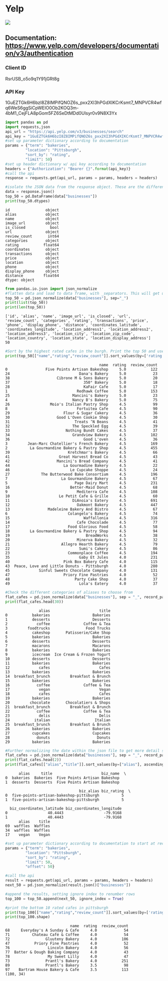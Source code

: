 # Yelp

![](https://www.pinclipart.com/picdir/middle/200-2008266_livingston-bagel-yelp-review3-yelp-reviews-logo-clipart.png)

## Documentation: https://www.yelp.com/developers/documentation/v3/authentication

### Client ID
RsrUSB_o5o9q1Y91jGRt8g

### API Key
1GuEZTGk6H6bzI8Z8IMPifQNOZ6s_pxx2XI3hPGdXIKCrKsmt7_MNPVCR4wfq6WeS6ggSiCpWEIO0Ob2KOQ3m-4bM1_CejFLA8pGom5FZ6SeDtMDd0Ulsyr0v9N8X3Yx


```python
import pandas as pd
import requests,json
api_url = "https://api.yelp.com/v3/businesses/search"
api_key = "1GuEZTGk6H6bzI8Z8IMPifQNOZ6s_pxx2XI3hPGdXIKCrKsmt7_MNPVCR4wfq6WeS6ggSiCpWEIO0Ob2KOQ3m-4bM1_CejFLA8pGom5FZ6SeDtMDd0Ulsyr0v9N8X3Yx"
#set up parameter dictionary according to documentation
params = {"term": "bakeries",
         "location": "Pittsburgh",
         "sort_by": "rating",
         "limit": 50}
#set up header dictionary w/ api key according to documentation
headers = {"Authorization": "Bearer {}".format(api_key)}
#call the api
response = requests.get(api_url, params = params, headers = headers)
```


```python
#isolate the JSON data from the response object. These are the different parameters to search by. I.E term: Bakeries
data = response.json()
top_50 = pd.DataFrame(data["businesses"])
print(top_50.dtypes)
```

    id                object
    alias             object
    name              object
    image_url         object
    is_closed           bool
    url               object
    review_count       int64
    categories        object
    rating           float64
    coordinates       object
    transactions      object
    price             object
    location          object
    phone             object
    display_phone     object
    distance         float64
    dtype: object
    


```python
from pandas.io.json import json_normalize
#flatten data and load to data frame, with _separators. This will get us more detail to choose from. i.e. location_zip
top_50 = pd.json_normalize(data["businesses"], sep="_")
print(list(top_50))
print(len(top_50))
```

    ['id', 'alias', 'name', 'image_url', 'is_closed', 'url', 'review_count', 'categories', 'rating', 'transactions', 'price', 'phone', 'display_phone', 'distance', 'coordinates_latitude', 'coordinates_longitude', 'location_address1', 'location_address2', 'location_address3', 'location_city', 'location_zip_code', 'location_country', 'location_state', 'location_display_address']
    50
    


```python
#Sort by the highest rated cafes in the burgh. Print the top 50 and use col name, rating, review_count
print(top_50[["name","rating","review_count"]].sort_values(by=['rating'], ascending = False).head(50))
```

                                              name  rating  review_count
    0                 Five Points Artisan Bakeshop     5.0           122
    24                               Dana's Bakery     5.0            23
    38                     Cibrone M & Sons Bakery     5.0            20
    37                                 350° Bakery     5.0            18
    28                                 KaFair Cafe     5.0            17
    1                               Redhawk Coffee     5.0           153
    25                            Mancini's Bakery     5.0            23
    4                             Nancy B's Bakery     5.0            75
    26                  Moio's Italian Pastry Shop     4.5            99
    8                               Fortuitea Cafe     4.5            90
    29                        Flour & Sugar Cakery     4.5            36
    30                     Good L'Oven Cookie Shop     4.5            30
    31                             Treats ‘N Beans     4.5            41
    32                            The Speckled Egg     4.5            39
    33                         Nothing Bundt Cakes     4.5            37
    34                            Grandview Bakery     4.5           102
    36                                 Good L'oven     4.5            36
    3         Jean-Marc Chatellier's French Bakery     4.5           169
    2          La Gourmandine Bakery & Pastry Shop     4.5           455
    39                          Kretchmar's Bakery     4.5            66
    41                      Great Harvest Bread Co     4.5            43
    42                     Mancini's Bread Company     4.5            41
    44                        La Gourmadine Bakery     4.5            22
    46                           Le Cupcake Shoppe     4.5            24
    27              The Butterwood Bake Consortium     4.5           196
    7                        La Gourmandine Bakery     4.5            67
    5                              Page Dairy Mart     4.5           231
    16                           Better-Maid Donut     4.5            68
    9                               Mediterra Cafe     4.5           108
    10                      Le Petit Cafe & Grille     4.5            60
    11                            DiAnoia's Eatery     4.5           691
    12                              Oakmont Bakery     4.5           447
    13                 Madeleine Bakery And Bistro     4.5            67
    6                           Colangelo's Bakery     4.5            74
    15                                 Waffallonia     4.5           316
    14                              Cafe Chocolade     4.5            77
    17                          Food Glorious Food     4.5            58
    18         La Gourmandine Bakery & Pastry Shop     4.5            94
    19                                  BreadWorks     4.5            38
    20                              Minerva Bakery     4.5            32
    21                       Allegro Hearth Bakery     4.5            79
    22                               Sumi's Cakery     4.5            86
    23                          Commonplace Coffee     4.5           194
    35                               Gaby Et Jules     4.0           231
    40                        Pink Box Bakery Cafe     4.0           115
    43  Peace, Love and Little Donuts - Pittsburgh     4.0           280
    45             Sinful Sweets Chocolate Company     4.0           131
    47                        Priory Fine Pastries     4.0            52
    48                             Party Cake Shop     4.0            37
    49                               Lola's Eatery     4.0            37
    


```python
#Check the different categories of aliases to choose from
flat_cafes = pd.json_normalize(data["businesses"], sep = "_", record_path="categories")
print(flat_cafes.head(30))
```

                   alias                      title
    0           bakeries                   Bakeries
    1           desserts                   Desserts
    2             coffee               Coffee & Tea
    3         foodtrucks                Food Trucks
    4           cakeshop       Patisserie/Cake Shop
    5           bakeries                   Bakeries
    6           desserts                   Desserts
    7           macarons                   Macarons
    8           bakeries                   Bakeries
    9           icecream  Ice Cream & Frozen Yogurt
    10          desserts                   Desserts
    11          bakeries                   Bakeries
    12             cafes                      Cafes
    13          bakeries                   Bakeries
    14  breakfast_brunch         Breakfast & Brunch
    15          bakeries                   Bakeries
    16            coffee               Coffee & Tea
    17             vegan                      Vegan
    18             cafes                      Cafes
    19          bakeries                   Bakeries
    20         chocolate       Chocolatiers & Shops
    21  breakfast_brunch         Breakfast & Brunch
    22            coffee               Coffee & Tea
    23             delis                      Delis
    24           italian                    Italian
    25  breakfast_brunch         Breakfast & Brunch
    26          bakeries                   Bakeries
    27          cupcakes                   Cupcakes
    28            donuts                     Donuts
    29          bakeries                   Bakeries
    


```python
#Further normalizing the date within the json file to get more detail such as co-ordinates
flat_cafes = pd.json_normalize(data["businesses"], sep = "_", record_path="categories", meta = ["name", "alias","rating",["coordinates","latitude"],["coordinates","longitude"]],meta_prefix="biz_")
print(flat_cafes.head(2))
print(flat_cafes[["alias","title"]].sort_values(by=["alias"], ascending = False).head(3))
```

          alias     title                      biz_name  \
    0  bakeries  Bakeries  Five Points Artisan Bakeshop   
    1  desserts  Desserts  Five Points Artisan Bakeshop   
    
                                     biz_alias biz_rating  \
    0  five-points-artisan-bakeshop-pittsburgh          5   
    1  five-points-artisan-bakeshop-pittsburgh          5   
    
      biz_coordinates_latitude biz_coordinates_longitude  
    0                  40.4443                  -79.9168  
    1                  40.4443                  -79.9168  
          alias    title
    69  waffles  Waffles
    34  waffles  Waffles
    17    vegan    Vegan
    


```python
#set up parameter dictionary according to documentation to start at record number 50 and append to the top 50 data. 
params = {"term": "bakeries",
         "location": "Pittsburgh",
         "sort_by": "rating",
         "limit": 50,
         "offset": 50}

#call the api
result = requests.get(api_url, params = params, headers = headers)
next_50 = pd.json_normalize(result.json()["businesses"])

#append the results, setting ignore index to renumber rows
top_100 = top_50.append(next_50, ignore_index = True)

#print the bottom 10 rated cafes in pittsburgh
print(top_100[["name","rating","review_count"]].sort_values(by=['rating'], ascending = False).tail(10))
print(top_100.shape)
```

                                 name  rating  review_count
    68     Everyday's A Sunday & Cafe     4.0            54
    71          Chateau Café & Coffee     4.0            54
    72                Gluuteny Bakery     4.0           106
    47           Priory Fine Pastries     4.0            52
    76                 Lincoln Bakery     4.0            56
    77  Batter & Dough Baking Company     4.0            43
    78                 My Sweet Lilly     4.0            47
    73                Prantl's Bakery     4.0           251
    89                Prantl's Bakery     3.5            98
    97    Bartram House Bakery & Cafe     3.5           113
    (100, 34)
    


```python

```
